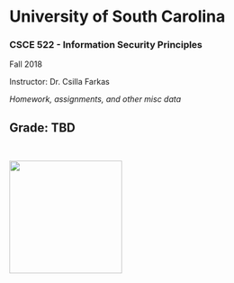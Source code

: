<h1> University of South Carolina </h1>

<h3> CSCE 522 - Information Security Principles </h3>

  Fall 2018

  Instructor: Dr. Csilla Farkas

<i> Homework, assignments, and other misc data </i>
<h2> Grade: TBD
  <br></br>
<p align="left">
  <img src="http://www.dcoss.org/dcoss12/resources/usc.jpg" width="200">
 </p>
